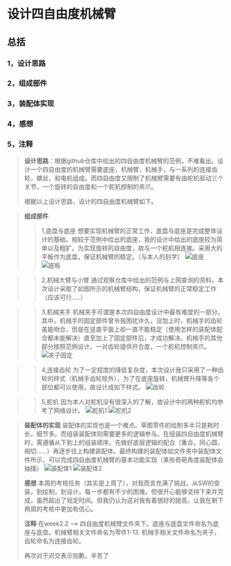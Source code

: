 ﻿#  设计四自由度机械臂
## 总括
### 1，设计思路
### 2，组成部件
### 3，装配体实现
### 4，感想
### 5，注释

> **设计思路**：根据github仓库中给出的四自由度机械臂的范例，不难看出。设计一个四自由度的机械臂需要底座，机械臂，机械手，与一系列的连接齿轮，螺丝，和电机组成。而四自由度又限制了机械臂需要有由舵机驱动三个关节，一个旋转的自由度和一个舵机控制的夹爪。
> 
> 根据以上设计思路，设计的四自由度机械臂如下。


>**组成部件**
> >1,底盘与底座
> 想要实现机械臂的正常工作，底盘与底座是完成整体设计的基础。相较于范例中给出的底座，我的设计中给出的底座较为简单以及粗犷。为实现旋转的自由度，故与一个舵机相连接。采用大的平板作为底盘，保证机械臂的稳定。（与本人的刻字）
> ![底座]("C:\Users\Young\Pictures\Screenshots\底座.png")
> ![底板]("C:\Users\Young\Pictures\Screenshots\底板.png")

> >
> >
> >2,机械大臂与小臂
> 通过观察仓库中给出的范例与上网查询的资料，本次设计采取了如图所示的机械臂结构，保证机械臂的正常稳定工作（应该可行.....）

> >
> >
> >3,机械夹手
> 机械夹手可谓是本次四自由度设计中最有难度的一部分。其中，机械手的固定部件曾令我困扰许久，没加上时，机械手的齿轮虽能吻合，但是在竖直平面上却一直不能稳定（使用怎样的装配体配合都未能解决）直至加上了固定部件后，才成功解决。机械手的其他部分按照范例设计。一对齿轮提供开合度，一个舵机控制夹爪。
> ![夹子固定]("C:\Users\Young\Pictures\Screenshots\夹子固定.png")

> >
> >
> >4,连接齿轮
> 为了一定程度的降低复杂度，本次设计我只采用了一种齿轮的样式（机械手齿轮除外），为了在底座旋转，机械臂升降等各个部位都可以使用，故设计成如下样式。
> ![齿轮]("C:\Users\Young\Pictures\Screenshots\齿轮.png")

> >
> >
> >5,舵机
> 因为本人对舵机没有很深入的了解，故设计中的两种舵机均参考了网络设计。
> ![舵机1]("C:\Users\Young\Pictures\Screenshots\舵机1.png")
> ![舵机2]("C:\Users\Young\Pictures\Screenshots\舵机2.png")

> >
> >
> **装配体的实现**
> 装配体的实现也是一个难点。草图零件的绘制多半只是耗时长，细节多。而组装装配体则需要更多的逻辑参与。在组装四自由度机械臂时，需遵循从下到上的组装顺序。先做好底层逻辑的配合（重合，同心圆，相切......）再逐步往上构建装配体。最终构建的装配体如文件夹中装配体文件所示，可以完成四自由度机械臂的基本功能实现（某些奇葩角度装配体会抽搐）
>![装配体1]("C:\Users\Young\Pictures\Screenshots\装配体1.png")
>![装配体2]("C:\Users\Young\Pictures\Screenshots\装配体2.png")
> >
> >
> **感想**
> 本周的考核任务（其实是上周了），对我而言充满了挑战，从SW的安装，到绘制，到设计。每一步都有不少的困难。但很开心能够坚持下来并完成，虽然超出了规定时间。但我仍认为这对我有着很好的提高，让我在剩下两周的考核中更加有信心。
>>
>>
>**注释**
>在week2.2 —> 四自由度机械臂文件夹下。底座与底盘文件命名为底座与底盘。机械臂相关文件命名为零件1-13. 机械手相关文件命名为夹子，齿轮命名为连接齿轮。
>>
>再次对于迟交表示抱歉，辛苦了
